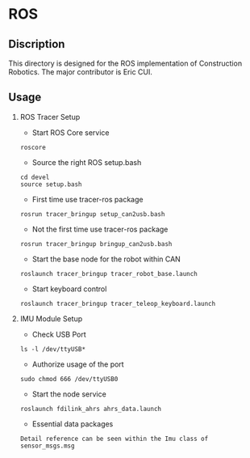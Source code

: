 # ROS

## Discription

This directory is designed for the ROS implementation of Construction Robotics. The major contributor is Eric CUI.

## Usage

1. ROS Tracer Setup
   * Start ROS Core service

    ```
    roscore
    ```

   * Source the right ROS setup.bash

    ```
    cd devel
    source setup.bash
    ```
   
   * First time use tracer-ros package

    ```
    rosrun tracer_bringup setup_can2usb.bash
    ```

    * Not the first time use tracer-ros package

    ```
    rosrun tracer_bringup bringup_can2usb.bash
    ```

    * Start the base node for the robot within CAN

    ```
    roslaunch tracer_bringup tracer_robot_base.launch
    ```

    * Start keyboard control

    ```
    roslaunch tracer_bringup tracer_teleop_keyboard.launch
    ```

2. IMU Module Setup
   * Check USB Port

    ```
    ls -l /dev/ttyUSB*
    ```

    * Authorize usage of the port

    ```
    sudo chmod 666 /dev/ttyUSB0
    ```

    * Start the node service

    ```
    roslaunch fdilink_ahrs ahrs_data.launch
    ```

    * Essential data packages

    ```
    Detail reference can be seen within the Imu class of sensor_msgs.msg
    ```
    
   
